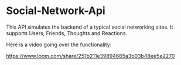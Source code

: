 # Social-Network-Api


This API simulates the backend of a typical social networking sites.
It supports Users, Friends, Thoughts and Reactions. 

Here is a video going over the functionality:

https://www.loom.com/share/251b211e39894665a3b03b48ee5e2270